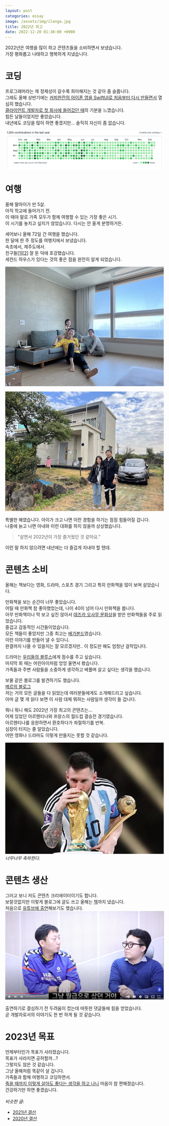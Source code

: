 ```yaml
---
layout: post
categories: essay
image: /assets/img/ilanga.jpg
title: 2022년 회고
date: 2022-12-20 01:38:00 +0900
---
```


2022년은 여행을 많이 하고 콘텐츠들을 소비하면서 보냈습니다.  
가장 평화롭고 나태하고 행복하게 지냈습니다.

# 코딩
프로그래머라는 제 정체성이 갈수록 희미해지는 것 같아 좀 슬픕니다.  
그래도 올해 상반기에는 [커피한잔의 아이폰 앱을 SwiftUI로 처음부터 다시 만들면서](/essay/2022/06/13/ios-developer-too.html) 열심히 했습니다.  
[클라이언트 개발자로 첫 회사에 들어갔던 때](/essay/2021/09/14/제가-서버랑-클라이언트랑-다-할게요.html)의 기분을 느꼈습니다.  
힘든 날들이었지만 좋았습니다.  
내년에도 코딩을 많이 하면 좋겠지만... 솔직히 자신이 좀 없습니다.

![Github 잔디](/assets/img/2022_github.png)

# 여행
올해 딸아이가 만 5살.  
아직 학교에 들어가기 전.  
이 때야 말로 가족 모두가 함께 여행할 수 있는 가장 좋은 시기.  
이 시기를 놓치고 싶지가 않았습니다. 다시는 안 올게 분명하거든.

세어보니 올해 72일 간 여행을 했습니다.  
한 달에 한 주 정도를 여행지에서 보냈습니다.  
속초에서, 제주도에서.  
친구들[[1]](https://brunch.co.kr/@buildingking/119)[[2]](https://brunch.co.kr/@buildingking/120) 잘 둔 덕에 호강했습니다.  
세컨드 하우스가 있다는 것의 좋은 점을 완전히 알게 되었습니다.

![속초](/assets/img/ilanga.jpg)

![제주도](/assets/img/jeju.jpg)

특별한 해였습니다. 아이가 크고 나면 이런 경험을 하기는 점점 힘들어질 겁니다.    
나중에 늙고 나면 아내와 이런 대화를 하지 않을까 상상했습니다.  
> "살면서 2022년이 가장 즐거웠던 것 같아요."

이런 말 하지 않으려면 내년에는 더 즐겁게 지내야 할 텐데.  

# 콘텐츠 소비
올해는 책보다는 영화, 드라마, 스포츠 경기 그리고 특히 만화책을 많이 보며 살았습니다.

만화책을 보는 순간이 너무 좋았습니다.  
어릴 때 만화책 참 좋아했었는데, 나이 40이 넘어 다시 만화책을 봅니다.  
아무 만화책이나 막 보고 싶진 않아서 [데즈카 오사무 문화상](https://namu.wiki/w/%EB%8D%B0%EC%A6%88%EC%B9%B4%20%EC%98%A4%EC%82%AC%EB%AC%B4%20%EB%AC%B8%ED%99%94%EC%83%81)을 받은 만화책들을 주로 읽었습니다.  
즐겁고 감동적인 시간들이었습니다.  
모든 책들이 좋았지만 그중 최고는 [배가본드](https://namu.wiki/w/%EB%B0%B0%EA%B0%80%EB%B3%B8%EB%93%9C)였습니다.  
이런 이야기를 만들어 낼 수 있다니.  
완결까지 나올 수 있을지는 잘 모르겠지만.. 이 정도만 해도 엄청난 걸작입니다.

드라마는 [우리들의 블루스](https://brunch.co.kr/@buildingking/130)에게 점수를 주고 싶습니다.  
마지막 회 때는 어린아이처럼 엉엉 울면서 봤습니다.  
가족들과 주변 사람들을 소중하게 생각하고 베풀며 살고 싶다는 생각을 했습니다.  

보물 같은 블로그를 발견하기도 했습니다.  
[메르의 블로그](https://blog.naver.com/ranto28)  
저는 거의 모든 글들을 다 읽었는데 여러분들에게도 소개해드리고 싶습니다.  
아마 글 몇 개 읽다 보면 이 사람 대체 뭐하는 사람일까 생각이 들 겁니다.

뭐니 뭐니 해도 2022년 가장 최고의 콘텐츠는...  
어제 있었던 아르헨티나와 프랑스의 월드컵 결승전 경기였습니다.  
아르헨티나를 응원하면서 환호하다가 좌절하기를 반복.  
심장이 터지는 줄 알았습니다.  
어떤 영화나 드라마도 이렇게 만들지는 못할 것 같습니다.

![메시](/assets/img/messi.jpg)  
*너무너무 축하한다.*

# 콘텐츠 생산
그러고 보니 저도 콘텐츠 크리에이터이기도 합니다.  
보잘것없지만 이렇게 블로그에 글도 쓰고 올해는 [책](/essay/2022/11/15/the-joys-and-sorrows-building-owner.html)까지 냈습니다.  
처음으로 [유튜브에 출연](https://www.youtube.com/watch?v=V68UjWYIw1o)해보기도 했습니다.
![김단테 유튜브](/assets/img/dante.png)

출연하기로 결심하기 전 두려움이 컸는데 따뜻한 댓글들에 힘을 얻었습니다.  
곧 개발자로서의 이야기도 한 번 하게 될 것 같습니다.

# 2023년 목표
언제부터인가 목표가 사라졌습니다.  
목표가 사라지면 공허할까...?  
그렇지도 않은 것 같습니다.  
그냥 올해처럼 똑같이 살 겁니다.  
가족들과 함께 여행하고 코딩하면서.    
[죽을 때까지 이렇게 살아도 좋다는 생각을 하고 나니](/essay/2022/04/09/an-ordinary-day.html) 마음이 참 편해졌습니다.  
건강하기만 하면 좋겠습니다.
<br>
<br>
*비슷한 글:*
* [2021년 결산](https://brunch.co.kr/@buildingking/106)
* [2020년 결산](https://brunch.co.kr/@buildingking/46)